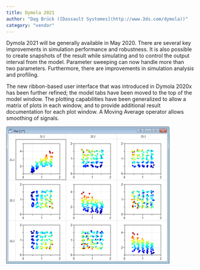 ```yaml
---
title: Dymola 2021
author: "Dag Brück ([Dassault Systemes](http://www.3ds.com/dymola))"
category: "vendor"
---
```

Dymola 2021 will be generally available in May 2020. There are several key improvements in simulation performance and robustness. It is also possible to create snapshots of the result while simulating and to control the output interval from the model. Parameter sweeping can now handle more than two parameters. Furthermore, there are improvements in simulation analysis and profiling.

The new ribbon-based user interface that was introduced in Dymola 2020x has been further refined; the model tabs have been moved to the top of the model window. The plotting capabilities have been generalized to allow a matrix of plots in each window, and to provide additional result documentation for each plot window. A Moving Average operator allows smoothing of signals.

![](Dymola2021-image-newsletter.png)
